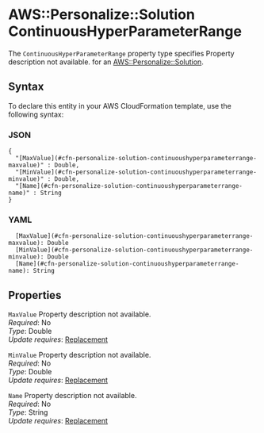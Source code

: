 # AWS::Personalize::Solution ContinuousHyperParameterRange<a name="aws-properties-personalize-solution-continuoushyperparameterrange"></a>

<a name="aws-properties-personalize-solution-continuoushyperparameterrange-description"></a>The `ContinuousHyperParameterRange` property type specifies Property description not available\. for an [AWS::Personalize::Solution](aws-resource-personalize-solution.md)\.

## Syntax<a name="aws-properties-personalize-solution-continuoushyperparameterrange-syntax"></a>

To declare this entity in your AWS CloudFormation template, use the following syntax:

### JSON<a name="aws-properties-personalize-solution-continuoushyperparameterrange-syntax.json"></a>

```
{
  "[MaxValue](#cfn-personalize-solution-continuoushyperparameterrange-maxvalue)" : Double,
  "[MinValue](#cfn-personalize-solution-continuoushyperparameterrange-minvalue)" : Double,
  "[Name](#cfn-personalize-solution-continuoushyperparameterrange-name)" : String
}
```

### YAML<a name="aws-properties-personalize-solution-continuoushyperparameterrange-syntax.yaml"></a>

```
  [MaxValue](#cfn-personalize-solution-continuoushyperparameterrange-maxvalue): Double
  [MinValue](#cfn-personalize-solution-continuoushyperparameterrange-minvalue): Double
  [Name](#cfn-personalize-solution-continuoushyperparameterrange-name): String
```

## Properties<a name="aws-properties-personalize-solution-continuoushyperparameterrange-properties"></a>

`MaxValue`  <a name="cfn-personalize-solution-continuoushyperparameterrange-maxvalue"></a>
Property description not available\.  
*Required*: No  
*Type*: Double  
*Update requires*: [Replacement](https://docs.aws.amazon.com/AWSCloudFormation/latest/UserGuide/using-cfn-updating-stacks-update-behaviors.html#update-replacement)

`MinValue`  <a name="cfn-personalize-solution-continuoushyperparameterrange-minvalue"></a>
Property description not available\.  
*Required*: No  
*Type*: Double  
*Update requires*: [Replacement](https://docs.aws.amazon.com/AWSCloudFormation/latest/UserGuide/using-cfn-updating-stacks-update-behaviors.html#update-replacement)

`Name`  <a name="cfn-personalize-solution-continuoushyperparameterrange-name"></a>
Property description not available\.  
*Required*: No  
*Type*: String  
*Update requires*: [Replacement](https://docs.aws.amazon.com/AWSCloudFormation/latest/UserGuide/using-cfn-updating-stacks-update-behaviors.html#update-replacement)